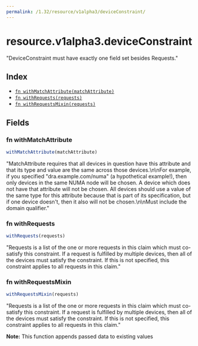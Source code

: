```yaml
---
permalink: /1.32/resource/v1alpha3/deviceConstraint/
---
```


# resource.v1alpha3.deviceConstraint

"DeviceConstraint must have exactly one field set besides Requests."

## Index

* [`fn withMatchAttribute(matchAttribute)`](#fn-withmatchattribute)
* [`fn withRequests(requests)`](#fn-withrequests)
* [`fn withRequestsMixin(requests)`](#fn-withrequestsmixin)

## Fields

### fn withMatchAttribute

```ts
withMatchAttribute(matchAttribute)
```

"MatchAttribute requires that all devices in question have this attribute and that its type and value are the same across those devices.\n\nFor example, if you specified \"dra.example.com/numa\" (a hypothetical example!), then only devices in the same NUMA node will be chosen. A device which does not have that attribute will not be chosen. All devices should use a value of the same type for this attribute because that is part of its specification, but if one device doesn't, then it also will not be chosen.\n\nMust include the domain qualifier."

### fn withRequests

```ts
withRequests(requests)
```

"Requests is a list of the one or more requests in this claim which must co-satisfy this constraint. If a request is fulfilled by multiple devices, then all of the devices must satisfy the constraint. If this is not specified, this constraint applies to all requests in this claim."

### fn withRequestsMixin

```ts
withRequestsMixin(requests)
```

"Requests is a list of the one or more requests in this claim which must co-satisfy this constraint. If a request is fulfilled by multiple devices, then all of the devices must satisfy the constraint. If this is not specified, this constraint applies to all requests in this claim."

**Note:** This function appends passed data to existing values